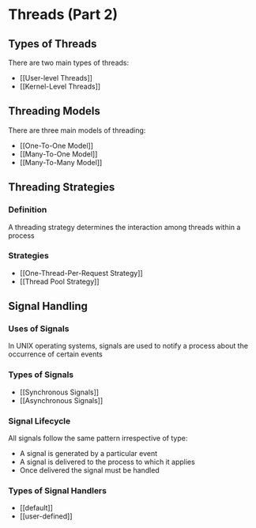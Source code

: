 # Threads (Part 2)
## Types of Threads
There are two main types of threads:
- [[User-level Threads]]
- [[Kernel-Level Threads]] 
## Threading Models
There are three main models of threading:
- [[One-To-One Model]]
- [[Many-To-One Model]]
- [[Many-To-Many Model]]
## Threading Strategies
### Definition
A threading strategy determines the interaction among threads within a process
### Strategies
- [[One-Thread-Per-Request Strategy]]
- [[Thread Pool Strategy]]
## Signal Handling
### Uses of Signals
In UNIX operating systems, signals are used to notify a process about the occurrence of certain events
### Types of Signals
- [[Synchronous Signals]]
- [[Asynchronous Signals]]
### Signal Lifecycle
All signals follow the same pattern irrespective of type:
- A signal is generated by a particular event
- A signal is delivered to the process to which it applies
- Once delivered the signal must be handled
### Types of Signal Handlers
- [[default]]
- [[user-defined]]
